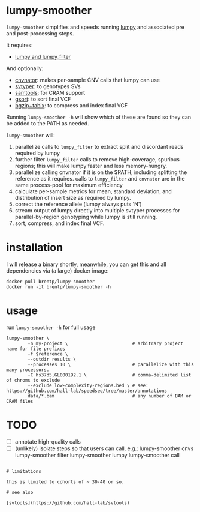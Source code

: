 # lumpy-smoother

`lumpy-smoother` simplifies and speeds running [lumpy](https://github.com/arq5x/lumpy-sv) and associated pre and post-processing steps.

It requires:

 + [lumpy and lumpy\_filter](https://github.com/arq5x/lumpy-sv)

 And optionally:

 + [cnvnator](https://github.com/abyzovlab/CNVnator): makes per-sample CNV calls that lumpy can use
 + [svtyper](https://github.com/hall-lab/svtyper): to genotypes SVs
 + [samtools](https://github.com/samtools/samtools): for CRAM support
 + [gsort](https://github.com/brentp/gsort): to sort final VCF
 + [bgzip+tabix](https://github.com/samtools/htslib): to compress and index final VCF

 Running `lumpy-smoother -h` will show which of these are found so they can be added to the PATH as needed.

`lumpy-smoother` will:

1. parallelize calls to `lumpy_filter` to extract split and discordant reads required by lumpy
2. further filter `lumpy_filter` calls to remove high-coverage, spurious regions;
   this will make lumpy faster and less memory-hungry.
3. parallelize calling cnvnator if it is on the $PATH, including splitting the reference as it requires.
   calls to `lumpy_filter` and `cnvnator` are in the same process-pool for maximum efficiency
4. calculate per-sample metrics for mean, standard deviation, and distribution of insert size as required by lumpy.
5. correct the reference allele (lumpy always puts 'N')
6. stream output of lumpy directly into multiple svtyper processes for parallel-by-region genotyping while lumpy is still running.
7. sort, compress, and index final VCF.

# installation

I will release a binary shortly, meanwhile, you can get this and all dependencies via (a large) docker image:

```
docker pull brentp/lumpy-smoother
docker run -it brentp/lumpy-smoother -h
```

# usage

run `lumpy-smoother -h` for full usage

```
lumpy-smoother \
        -n my-project \                        # arbitrary project name for file prefixes
        -f $reference \
        --outdir results \
        --processes 10 \                       # parallelize with this many processors.
        -C hs37d5,GL000192.1 \                 # comma-delimited list of chroms to exclude
        --exclude low-complexity-regions.bed \ # see: https://github.com/hall-lab/speedseq/tree/master/annotations 
        data/*.bam                             # any number of BAM or CRAM files
```

# TODO

+ [ ] annotate high-quality calls
+ [ ] (unlikely) isolate steps so that users can call, e.g.: 
    lumpy-smoother cnvs
    lumpy-smoother filter
    lumpy-smoother lumpy
    lumpy-smoother call
```

# limitations

this is limited to cohorts of ~ 30-40 or so.

# see also

[svtools](https://github.com/hall-lab/svtools)

